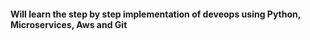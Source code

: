 <h4>Will learn the step by step implementation of deveops using Python, Microservices, Aws and Git</h4>
